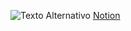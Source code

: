 ![Texto Alternativo](https://img.icons8.com/ios_filled/512/FFFFFF/notion.png) [Notion](https://www.notion.so/Trabalho-GGplot-2f51fda742f048e7a248eb2ac4432e00)
